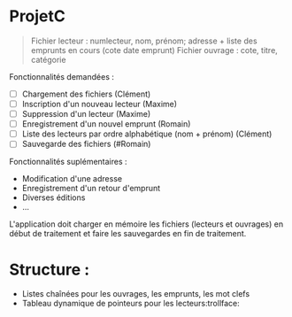 # ProjetC

> Fichier lecteur : numlecteur, nom, prénom; adresse + liste des emprunts en cours (cote date emprunt)
> Fichier ouvrage : cote, titre, catégorie

Fonctionnalités demandées :
- [ ]  Chargement des fichiers (Clément)
- [ ]  Inscription d'un nouveau lecteur (Maxime)
- [ ]  Suppression d'un lecteur (Maxime)
- [ ]  Enregistrement d'un nouvel emprunt (Romain)
- [ ]  Liste des lecteurs par ordre alphabétique (nom + prénom) (Clément)
- [ ]  Sauvegarde des fichiers (#Romain)

Fonctionnalités suplémentaires :
* Modification d'une adresse
* Enregistrement d'un retour d'emprunt
* Diverses éditions
* ...

L'application doit charger en mémoire les fichiers (lecteurs et ouvrages) en début de traitement et faire les sauvegardes en fin de traitement.

# Structure :
* Listes chaînées pour les ouvrages, les emprunts, les mot clefs
* Tableau dynamique de pointeurs pour les lecteurs:trollface:
